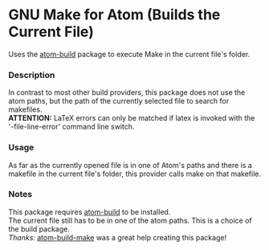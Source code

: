 # GNU Make for Atom (Builds the Current File)

Uses the [atom-build](https://github.com/noseglid/atom-build) package to execute Make in the current file's folder.

### Description
In contrast to most other build providers, this package does not use the atom paths, but the path of the currently selected file to search for makefiles.<br>
**ATTENTION:** LaTeX errors can only be matched if latex is invoked with the '-file-line-error' command line switch.

### Usage
As far as the currently opened file is in one of Atom's paths and there is a makefile in the current file's folder,
this provider calls make on that makefile.

### Notes
This package requires [atom-build](https://github.com/noseglid/atom-build) to be installed.<br>
The current file still has to be in one of the atom paths. This is a choice of the build package.<br>
*Thanks:* [atom-build-make](https://github.com/AtomBuild/atom-build-make) was a great help creating this package!
